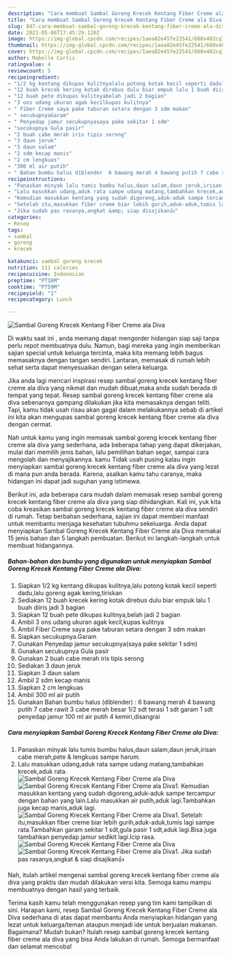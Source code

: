 ```yaml
---
description: "Cara membuat Sambal Goreng Krecek Kentang Fiber Creme ala Diva yang enak dan Mudah Dibuat"
title: "Cara membuat Sambal Goreng Krecek Kentang Fiber Creme ala Diva yang enak dan Mudah Dibuat"
slug: 847-cara-membuat-sambal-goreng-krecek-kentang-fiber-creme-ala-diva-yang-enak-dan-mudah-dibuat
date: 2021-05-06T17:45:29.120Z
image: https://img-global.cpcdn.com/recipes/1aea82e45fe22541/680x482cq70/sambal-goreng-krecek-kentang-fiber-creme-ala-diva-foto-resep-utama.jpg
thumbnail: https://img-global.cpcdn.com/recipes/1aea82e45fe22541/680x482cq70/sambal-goreng-krecek-kentang-fiber-creme-ala-diva-foto-resep-utama.jpg
cover: https://img-global.cpcdn.com/recipes/1aea82e45fe22541/680x482cq70/sambal-goreng-krecek-kentang-fiber-creme-ala-diva-foto-resep-utama.jpg
author: Mabelle Curtis
ratingvalue: 4
reviewcount: 5
recipeingredient:
- "1/2 kg kentang dikupas kulitnyalalu potong kotak kecil seperti dadulalu goreng agak keringtiriskan"
- "12 buah krecek kering kotak direbus dulu biar empuk lalu 1 buah diiris jadi 3 bagian"
- "12 buah pete dikupas kulitnyabelah jadi 2 bagian"
- "3 ons udang ukuran agak kecilkupas kulitnya"
- " Fiber Creme saya pake taburan setara dengan 3 sdm makan"
- " secukupnyaGaram"
- " Penyedap jamur secukupnyasaya pake sekitar 1 sdm"
- "secukupnya Gula pasir"
- "2 buah cabe merah iris tipis serong"
- "3 daun jeruk"
- "3 daun salam"
- "2 sdm kecap manis"
- "2 cm lengkuas"
- "300 ml air putih"
- " Bahan bumbu halus diblender  6 bawang merah 4 bawang putih 7 cabe rawit 3 cabe merah besar 12 sdt terasi 1 sdt garam 1 sdt penyedap jamur 100 ml air putih 4 kemiridisangrai"
recipeinstructions:
- "Panaskan minyak lalu tumis bumbu halus,daun salam,daun jeruk,irisan cabe merah,pete &amp; lengkuas sampe harum."
- "Lalu masukkan udang,aduk rata sampe udang matang,tambahkan krecek,aduk rata."
- "Kemudian masukkan kentang yang sudah digoreng,aduk-aduk sampe tercampur dengan bahan yang lain.Lalu masukkan air putih,aduk lagi.Tambahkan juga kecap manis,aduk lagi."
- "Setelah itu,masukkan fiber creme biar lebih gurih,aduk-aduk,tumis lagi sampe rata.Tambahkan garam sekitar 1 sdt,gula pasir 1 sdt,aduk lagi.Bisa juga tambahkan penyedap jamur sedikit lagi.Icip rasa."
- "Jika sudah pas rasanya,angkat &amp; siap disajikan👍"
categories:
- Resep
tags:
- sambal
- goreng
- krecek

katakunci: sambal goreng krecek 
nutrition: 111 calories
recipecuisine: Indonesian
preptime: "PT16M"
cooktime: "PT59M"
recipeyield: "1"
recipecategory: Lunch

---
```



![Sambal Goreng Krecek Kentang Fiber Creme ala Diva](https://img-global.cpcdn.com/recipes/1aea82e45fe22541/680x482cq70/sambal-goreng-krecek-kentang-fiber-creme-ala-diva-foto-resep-utama.jpg)

Di waktu  saat ini , anda memang dapat mengorder hidangan siap saji tanpa perlu repot membuatnya dulu. Namun, bagi mereka yang ingin memberikan sajian special untuk keluarga tercinta, maka kita memang lebih bagus memasaknya dengan tangan sendiri. Lantaran, memasak di rumah lebih sehat serta dapat menyesuaikan dengan selera keluarga.

Jika anda lagi mencari inspirasi resep sambal goreng krecek kentang fiber creme ala diva yang nikmat dan mudah dibuat,maka anda sudah berada di tempat yang tepat. Resep sambal goreng krecek kentang fiber creme ala diva  sebenarnya gampang dilakukan jika kita memasaknya dengan teliti. Tapi, kamu tidak usah risau akan gagal dalam melakukannya 
sebab di artikel ini kita akan mengupas sambal goreng krecek kentang fiber creme ala diva dengan cermat.  



Nah untuk kamu yang ingin memasak sambal goreng krecek kentang fiber creme ala diva yang sederhana, ada beberapa tahap yang dapat dikerjakan, mulai dari memilih jenis bahan, lalu pemilihan bahan segar, sampai cara mengolah dan menyajikannya. kamu Tidak usah pusing kalau ingin menyiapkan sambal goreng krecek kentang fiber creme ala diva yang lezat di mana pun anda berada. Karena, asalkan kamu  tahu caranya, maka hidangan ini dapat jadi suguhan yang istimewa.

Berikut ini, ada beberapa cara mudah dalam memasak resep sambal goreng krecek kentang fiber creme ala diva yang siap dihidangkan. Kali ini, yuk kita coba kreasikan sambal goreng krecek kentang fiber creme ala diva sendiri di rumah. Tetap berbahan sederhana, sajian ini dapat memberi manfaat untuk membantu menjaga kesehatan tubuhmu sekeluarga. Anda dapat menyiapkan Sambal Goreng Krecek Kentang Fiber Creme ala Diva memakai 15 jenis bahan dan 5 langkah pembuatan. Berikut ini langkah-langkah untuk membuat hidangannya.

<!--inarticleads1-->

##### Bahan-bahan dan bumbu yang digunakan untuk menyiapkan Sambal Goreng Krecek Kentang Fiber Creme ala Diva:

1. Siapkan 1/2 kg kentang dikupas kulitnya,lalu potong kotak kecil seperti dadu,lalu goreng agak kering,tiriskan
1. Sediakan 12 buah krecek kering kotak direbus dulu biar empuk lalu 1 buah diiris jadi 3 bagian
1. Siapkan 12 buah pete dikupas kulitnya,belah jadi 2 bagian
1. Ambil 3 ons udang ukuran agak kecil,kupas kulitnya
1. Ambil  Fiber Creme saya pake taburan setara dengan 3 sdm makan
1. Siapkan  secukupnya.Garam
1. Gunakan  Penyedap jamur secukupnya(saya pake sekitar 1 sdm)
1. Gunakan secukupnya Gula pasir
1. Gunakan 2 buah cabe merah iris tipis serong
1. Sediakan 3 daun jeruk
1. Siapkan 3 daun salam
1. Ambil 2 sdm kecap manis
1. Siapkan 2 cm lengkuas
1. Ambil 300 ml air putih
1. Gunakan  Bahan bumbu halus (diblender) : 6 bawang merah 4 bawang putih 7 cabe rawit 3 cabe merah besar 1/2 sdt terasi 1 sdt garam 1 sdt penyedap jamur 100 ml air putih 4 kemiri,disangrai




<!--inarticleads2-->

##### Cara menyiapkan Sambal Goreng Krecek Kentang Fiber Creme ala Diva:

1. Panaskan minyak lalu tumis bumbu halus,daun salam,daun jeruk,irisan cabe merah,pete &amp; lengkuas sampe harum.
1. Lalu masukkan udang,aduk rata sampe udang matang,tambahkan krecek,aduk rata.
<img src="//assets-global.cpcdn.com/assets/icons/button_play-2c75c40dde080a61004c1f40b05d8f140eaff45d7e9e6481dc71c63d2e7c4909.png" alt="Sambal Goreng Krecek Kentang Fiber Creme ala Diva"><img src="//assets-global.cpcdn.com/assets/icons/button_play-2c75c40dde080a61004c1f40b05d8f140eaff45d7e9e6481dc71c63d2e7c4909.png" alt="Sambal Goreng Krecek Kentang Fiber Creme ala Diva">1. Kemudian masukkan kentang yang sudah digoreng,aduk-aduk sampe tercampur dengan bahan yang lain.Lalu masukkan air putih,aduk lagi.Tambahkan juga kecap manis,aduk lagi.
<img src="//assets-global.cpcdn.com/assets/icons/button_play-2c75c40dde080a61004c1f40b05d8f140eaff45d7e9e6481dc71c63d2e7c4909.png" alt="Sambal Goreng Krecek Kentang Fiber Creme ala Diva">1. Setelah itu,masukkan fiber creme biar lebih gurih,aduk-aduk,tumis lagi sampe rata.Tambahkan garam sekitar 1 sdt,gula pasir 1 sdt,aduk lagi.Bisa juga tambahkan penyedap jamur sedikit lagi.Icip rasa.
<img src="//assets-global.cpcdn.com/assets/icons/button_play-2c75c40dde080a61004c1f40b05d8f140eaff45d7e9e6481dc71c63d2e7c4909.png" alt="Sambal Goreng Krecek Kentang Fiber Creme ala Diva"><img src="//assets-global.cpcdn.com/assets/icons/button_play-2c75c40dde080a61004c1f40b05d8f140eaff45d7e9e6481dc71c63d2e7c4909.png" alt="Sambal Goreng Krecek Kentang Fiber Creme ala Diva">1. Jika sudah pas rasanya,angkat &amp; siap disajikan👍




Nah, itulah artikel mengenai  sambal goreng krecek kentang fiber creme ala diva  yang praktis dan mudah dilakukan versi kita. Semoga kamu mampu membuatnya dengan hasil yang terbaik. 

Terima kasih kamu telah menggunakan resep yang tim kami tampilkan di sini. Harapan kami, resep  Sambal Goreng Krecek Kentang Fiber Creme ala Diva sederhana di atas dapat membantu Anda menyiapkan hidangan yang lezat untuk keluarga/teman ataupun menjadi ide untuk berjualan makanan. Bagaimana? Mudah bukan? Itulah resep sambal goreng krecek kentang fiber creme ala diva yang bisa Anda lakukan di rumah. Semoga bermanfaat dan selamat mencoba!

